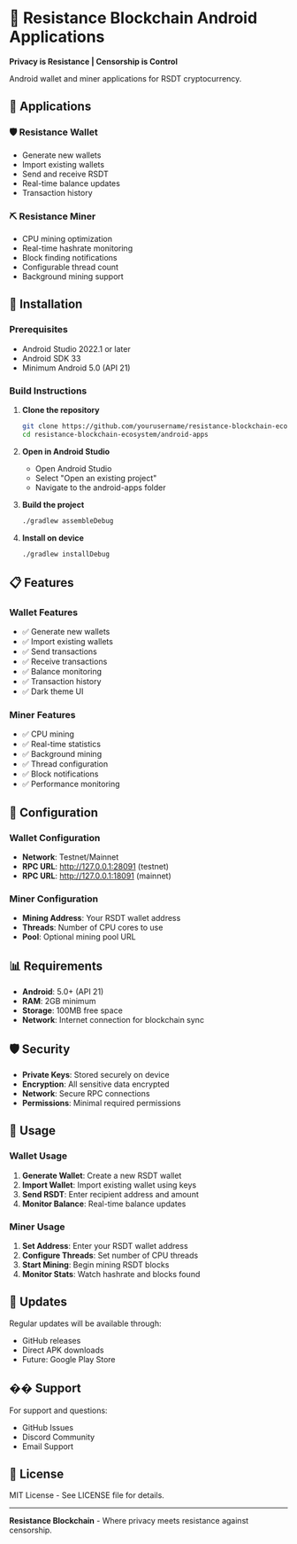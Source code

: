 # 📱 Resistance Blockchain Android Applications

**Privacy is Resistance | Censorship is Control**

Android wallet and miner applications for RSDT cryptocurrency.

## 📱 Applications

### 🛡️ Resistance Wallet
- Generate new wallets
- Import existing wallets
- Send and receive RSDT
- Real-time balance updates
- Transaction history

### ⛏️ Resistance Miner
- CPU mining optimization
- Real-time hashrate monitoring
- Block finding notifications
- Configurable thread count
- Background mining support

## 🚀 Installation

### Prerequisites
- Android Studio 2022.1 or later
- Android SDK 33
- Minimum Android 5.0 (API 21)

### Build Instructions

1. **Clone the repository**
   ```bash
   git clone https://github.com/yourusername/resistance-blockchain-ecosystem.git
   cd resistance-blockchain-ecosystem/android-apps
   ```

2. **Open in Android Studio**
   - Open Android Studio
   - Select "Open an existing project"
   - Navigate to the android-apps folder

3. **Build the project**
   ```bash
   ./gradlew assembleDebug
   ```

4. **Install on device**
   ```bash
   ./gradlew installDebug
   ```

## 📋 Features

### Wallet Features
- ✅ Generate new wallets
- ✅ Import existing wallets
- ✅ Send transactions
- ✅ Receive transactions
- ✅ Balance monitoring
- ✅ Transaction history
- ✅ Dark theme UI

### Miner Features
- ✅ CPU mining
- ✅ Real-time statistics
- ✅ Background mining
- ✅ Thread configuration
- ✅ Block notifications
- ✅ Performance monitoring

## 🔧 Configuration

### Wallet Configuration
- **Network**: Testnet/Mainnet
- **RPC URL**: http://127.0.0.1:28091 (testnet)
- **RPC URL**: http://127.0.0.1:18091 (mainnet)

### Miner Configuration
- **Mining Address**: Your RSDT wallet address
- **Threads**: Number of CPU cores to use
- **Pool**: Optional mining pool URL

## 📊 Requirements

- **Android**: 5.0+ (API 21)
- **RAM**: 2GB minimum
- **Storage**: 100MB free space
- **Network**: Internet connection for blockchain sync

## 🛡️ Security

- **Private Keys**: Stored securely on device
- **Encryption**: All sensitive data encrypted
- **Network**: Secure RPC connections
- **Permissions**: Minimal required permissions

## 🚀 Usage

### Wallet Usage
1. **Generate Wallet**: Create a new RSDT wallet
2. **Import Wallet**: Import existing wallet using keys
3. **Send RSDT**: Enter recipient address and amount
4. **Monitor Balance**: Real-time balance updates

### Miner Usage
1. **Set Address**: Enter your RSDT wallet address
2. **Configure Threads**: Set number of CPU threads
3. **Start Mining**: Begin mining RSDT blocks
4. **Monitor Stats**: Watch hashrate and blocks found

## 🔄 Updates

Regular updates will be available through:
- GitHub releases
- Direct APK downloads
- Future: Google Play Store

## �� Support

For support and questions:
- GitHub Issues
- Discord Community
- Email Support

## 📄 License

MIT License - See LICENSE file for details.

---

**Resistance Blockchain** - Where privacy meets resistance against censorship.
